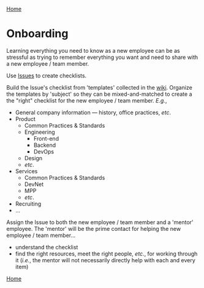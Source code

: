 [Home](README.md)

# Onboarding

Learning everything you need to know as a new employee can be as stressful as trying to remember everything you want and need to share with a new employee / team member.

Use [Issues](https://github.com/wizeservices/wize-docs/issues) to create checklists.

Build the Issue's checklist from 'templates' collected in the [wiki](https://github.com/wizeservices/wize-docs/wiki/Onboarding-Checklists). Organize the templates by 'subject' so they can be mixed-and-matched to create a the "right" checklist for the new employee / team member. _E.g._,

- General company information &mdash; history, office practices, _etc_.
- Product
  - Common Practices & Standards
  - Engineering
     - Front-end
     - Backend
     - DevOps
  - Design
  - _etc_.
- Services
  - Common Practices & Standards
  - DevNet
  - MPP
  - _etc_.
- Recruiting
- ...

Assign the Issue to both the new employee / team member and a
'mentor' employee. The 'mentor' will be the prime contact for helping
the new employee / team member...

- understand the checklist
- find the right resources, meet the right people, _etc_., for working through it (_i.e._, the mentor will not necessarily directly help with each and every item)

[Home](README.md)

